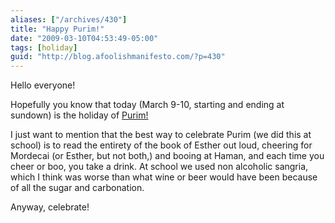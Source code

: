 ```yaml
---
aliases: ["/archives/430"]
title: "Happy Purim!"
date: "2009-03-10T04:53:49-05:00"
tags: [holiday]
guid: "http://blog.afoolishmanifesto.com/?p=430"
---
```

Hello everyone!

Hopefully you know that today (March 9-10, starting and ending at sundown) is the holiday of [Purim!](http://net.bible.org/bible.php?book=Est&chapter=1)

I just want to mention that the best way to celebrate Purim (we did this at school) is to read the entirety of the book of Esther out loud, cheering for Mordecai (or Esther, but not both,) and booing at Haman, and each time you cheer or boo, you take a drink. At school we used non alcoholic sangria, which I think was worse than what wine or beer would have been because of all the sugar and carbonation.

Anyway, celebrate!

